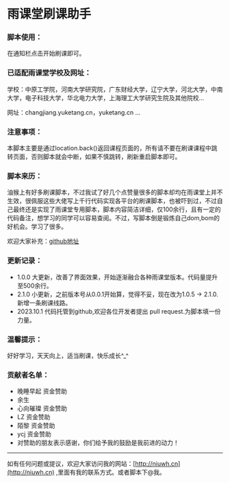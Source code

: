 # 雨课堂刷课助手

### 脚本使用：

在通知栏点击开始刷课即可。

### 已适配雨课堂学校及网址：

学校：中原工学院，河南大学研究院，广东财经大学，辽宁大学，河北大学，中南大学，电子科技大学，华北电力大学，上海理工大学研究生院及其他院校... 

网址：changjiang.yuketang.cn，yuketang.cn ...

### 注意事项：

本脚本主要是通过location.back()返回课程页面的，所有请不要在刷课课程中跳转页面，否则脚本就会中断，如果不慎跳转，刷新重启脚本即可。

### 脚本来历：

油猴上有好多刷课脚本，不过我试了好几个点赞量很多的脚本却均在雨课堂上并不生效，很佩服这些大佬写上千行代码实现各平台的刷课脚本，也被吓到过，不过自己最终还是实现了雨课堂专用脚本，脚本内容简洁详细，仅100余行，且有一定的代码备注，想学习的同学可以容易查阅。不过，写脚本倒是锻炼自己dom,bom的好机会。学习了很多。

欢迎大家补充：[github地址](https://github.com/Niuwh/yuketang-jiaoben)

### 更新记录：

+ 1.0.0 大更新，改善了界面效果，开始逐渐融合各种雨课堂版本。代码量提升至500余行。
+ 2.1.0 小更新，之前版本号从0.0.1开始算，觉得不妥，现在改为1.0.5 -> 2.1.0.新增一条刷课线路。
+ 2023.10.1 代码托管到github,欢迎各位开发者提出 pull request.为脚本填一份力量。

### 温馨提示：

好好学习，天天向上，适当刷课，快乐成长^_^

### 贡献者名单：

+ 晚睡早起 资金赞助
+ 余生
+ 心向璀璨 资金赞助
+ LZ 资金赞助
+ 陌黎 资金赞助
+ ycj 资金赞助
+ 对赞助的朋友表示感谢，你们给予我的鼓励是我前进的动力！

---

如有任何问题或提议，欢迎大家访问我的网站：[http://niuwh.cn](http://niuwh.cn) ,里面有我的联系方式。或者脚本下@我。